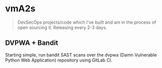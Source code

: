 # vmA2s

> DevSecOps projects/code which I've built and am in the process of open sourcing it. Releasing every 2-3 days.

## DVPWA + Bandit

Starting simple, run bandit SAST scans over the dvpwa (Damn Vulnerable Python Web Application) repository using GitLab CI.






